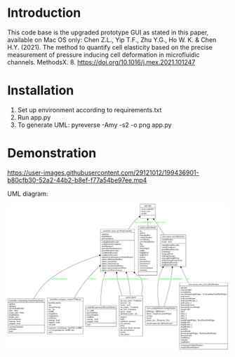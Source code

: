 # Introduction

This code base is the upgraded prototype GUI as stated in this paper, available on Mac OS only:
Chen Z.L., Yip T.F., Zhu Y.G., Ho W. K. & Chen H.Y. (2021). The method to quantify cell elasticity based on the precise measurement of pressure inducing cell deformation in microfluidic channels. MethodsX. 8. https://doi.org/10.1016/j.mex.2021.101247 <br />

# Installation

1. Set up environment according to requirements.txt
2. Run app.py
3. To generate UML: pyreverse -Amy -s2 -o png app.py

# Demonstration

https://user-images.githubusercontent.com/29121012/199436901-b80cfb30-52a2-44b2-b8ef-f77a54be97ee.mp4

UML diagram:

![alt text](https://github.com/catmasteryip/MVC_singleCell/blob/main/classes.png?raw=true)
